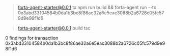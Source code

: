 
> forta-agent-starter@0.0.1 tx
> npm run build && forta-agent run --tx 0x3abd33104584b0da1b3bc8f86ae32a6e5eac3088b2a6726c05fc579d9e98f1d6


> forta-agent-starter@0.0.1 build
> tsc

0 findings for transaction 0x3abd33104584b0da1b3bc8f86ae32a6e5eac3088b2a6726c05fc579d9e98f1d6 
